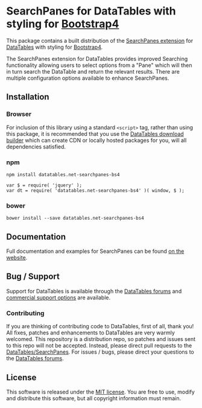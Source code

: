 # SearchPanes for DataTables with styling for [Bootstrap4](https://getbootstrap.com/docs/4.6/getting-started/introduction/)

This package contains a built distribution of the [SearchPanes extension](https://datatables.net/extensions/SearchPanes) for [DataTables](https://datatables.net/) with styling for [Bootstrap4](https://getbootstrap.com/docs/4.6/getting-started/introduction/).

The SearchPanes extension for DataTables provides improved Searching functionality allowing users to select options from a "Pane" which will then in turn search the DataTable and return the relevant results. There are multiple configuration options available to enhance SearchPanes.


## Installation

### Browser

For inclusion of this library using a standard `<script>` tag, rather than using this package, it is recommended that you use the [DataTables download builder](//datatables.net/download) which can create CDN or locally hosted packages for you, will all dependencies satisfied.

### npm

```
npm install datatables.net-searchpanes-bs4
```

```
var $ = require( 'jquery' );
var dt = require( 'datatables.net-searchpanes-bs4' )( window, $ );
```

### bower

```
bower install --save datatables.net-searchpanes-bs4
```



## Documentation

Full documentation and examples for SearchPanes can be found [on the website](https://datatables.net/extensions/searchpanes).


## Bug / Support

Support for DataTables is available through the [DataTables forums](//datatables.net/forums) and [commercial support options](//datatables.net/support) are available.


### Contributing

If you are thinking of contributing code to DataTables, first of all, thank you! All fixes, patches and enhancements to DataTables are very warmly welcomed. This repository is a distribution repo, so patches and issues sent to this repo will not be accepted. Instead, please direct pull requests to the [DataTables/SearchPanes](http://github.com/DataTables/SearchPanes). For issues / bugs, please direct your questions to the [DataTables forums](//datatables.net/forums).


## License

This software is released under the [MIT license](//datatables.net/license). You are free to use, modify and distribute this software, but all copyright information must remain.

